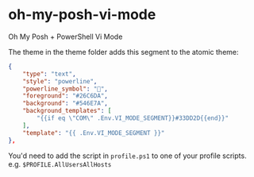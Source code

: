 # oh-my-posh-vi-mode
Oh My Posh + PowerShell Vi Mode

The theme in the theme folder adds this segment to the atomic theme:

```json
{
    "type": "text",
    "style": "powerline",
    "powerline_symbol": "",
    "foreground": "#26C6DA",
    "background": "#546E7A",
    "background_templates": [
        "{{if eq \"COM\" .Env.VI_MODE_SEGMENT}}#33DD2D{{end}}"
    ],
    "template": "{{ .Env.VI_MODE_SEGMENT }}"
},
```

You'd need to add the script in `profile.ps1` to one of your profile scripts. e.g. `$PROFILE.AllUsersAllHosts`